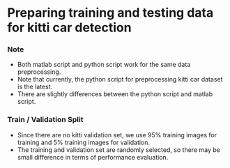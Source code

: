 # Preparing training and testing data for kitti car detection #

### Note ###

* Both matlab script and python script work for the same data preprocessing.
* Note that currently, the python script for preprocessing kitti car dataset is the latest.
* There are slightly differences between the python script and matlab script.

### Train / Validation Split ###
* Since there are no kitti validation set, we use 95% training images for training and 5% training images for validation.
* The training and validation set are randomly selected, so there may be small difference in terms of performance evaluation.
